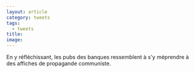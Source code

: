 ```yaml
---
layout: article
category: tweets
tags:
  - tweets
title: 
image:
---
```

En y réfléchissant, les pubs des banques ressemblent à s'y méprendre à des affiches de propagande communiste.

